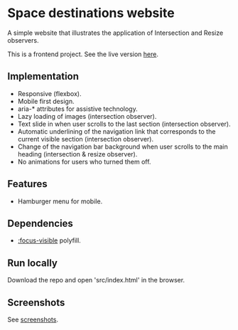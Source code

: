 # Space destinations website

A simple website that illustrates the application of Intersection and Resize observers.

This is a frontend project. See the live version [here](https://tasxatzial.github.io/space-destinations-website).

## Implementation

* Responsive (flexbox).
* Mobile first design.
* aria-* attributes for assistive technology.
* Lazy loading of images (intersection observer).
* Text slide in when user scrolls to the last section (intersection observer).
* Automatic underlining of the navigation link that corresponds to the current visible section (intersection observer).
* Change of the navigation bar background when user scrolls to the main heading (intersection & resize observer).
* No animations for users who turned them off.

## Features

* Hamburger menu for mobile.

## Dependencies

* [:focus-visible](https://github.com/WICG/focus-visible) polyfill.

## Run locally

Download the repo and open 'src/index.html' in the browser.

## Screenshots

See [screenshots](screenshots/).
